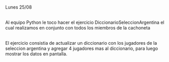 <br> Lunes 25/08 </br>

<br> Al equipo Python le toco hacer el ejercicio DiccionarioSeleccionArgentina 
el cual realizamos en conjunto con todos los miembros de la cachoneta </br>

<br> El ejercicio consistia de actualizar un diccionario con los jugadores de la seleccion argentina
y agregar 4 jugadores mas al diccionario, para luego mostrar los datos en pantalla.</br>